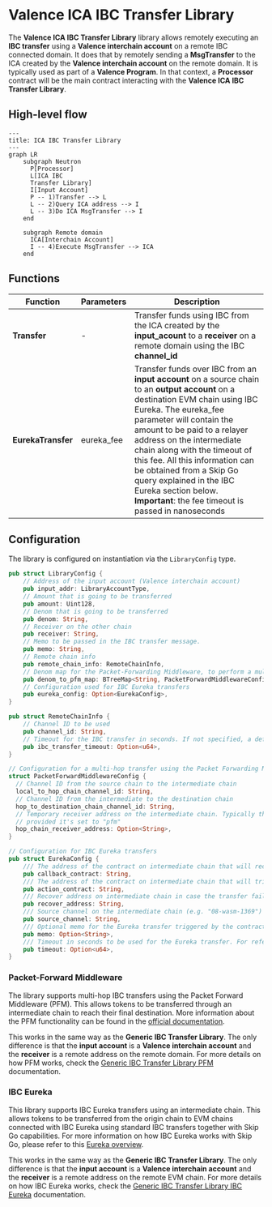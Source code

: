 # Valence ICA IBC Transfer Library

The **Valence ICA IBC Transfer Library** library allows remotely executing an **IBC transfer** using a **Valence interchain account** on a remote IBC connected domain. It does that by remotely sending a **MsgTransfer** to the ICA created by the **Valence interchain account** on the remote domain. It is typically used as part of a **Valence Program**. In that context, a **Processor** contract will be the main contract interacting with the **Valence ICA IBC Transfer Library**.

## High-level flow

```mermaid
---
title: ICA IBC Transfer Library
---
graph LR
    subgraph Neutron
      P[Processor]
      L[ICA IBC
      Transfer Library]
      I[Input Account]
      P -- 1)Transfer --> L
      L -- 2)Query ICA address --> I
      L -- 3)Do ICA MsgTransfer --> I
    end

    subgraph Remote domain
      ICA[Interchain Account]
      I -- 4)Execute MsgTransfer --> ICA
    end
```

## Functions

| Function           | Parameters | Description                                                                                                                                                                                                                                                                                                                                                                                                                                           |
| ------------------ | ---------- | ----------------------------------------------------------------------------------------------------------------------------------------------------------------------------------------------------------------------------------------------------------------------------------------------------------------------------------------------------------------------------------------------------------------------------------------------------- |
| **Transfer**       | -          | Transfer funds using IBC from the ICA created by the **input_acount** to a **receiver** on a remote domain using the IBC **channel_id**                                                                                                                                                                                                                                                                                                               |
| **EurekaTransfer** | eureka_fee | Transfer funds over IBC from an **input account** on a source chain to an **output account** on a destination EVM chain using IBC Eureka. The eureka_fee parameter will contain the amount to be paid to a relayer address on the intermediate chain along with the timeout of this fee. All this information can be obtained from a Skip Go query explained in the IBC Eureka section below. **Important**: the fee timeout is passed in nanoseconds |

## Configuration

The library is configured on instantiation via the `LibraryConfig` type.

```rust
pub struct LibraryConfig {
    // Address of the input account (Valence interchain account)
    pub input_addr: LibraryAccountType,
    // Amount that is going to be transferred
    pub amount: Uint128,
    // Denom that is going to be transferred
    pub denom: String,
    // Receiver on the other chain
    pub receiver: String,
    // Memo to be passed in the IBC transfer message.
    pub memo: String,
    // Remote chain info
    pub remote_chain_info: RemoteChainInfo,
    // Denom map for the Packet-Forwarding Middleware, to perform a multi-hop transfer.
    pub denom_to_pfm_map: BTreeMap<String, PacketForwardMiddlewareConfig>,
    // Configuration used for IBC Eureka transfers
    pub eureka_config: Option<EurekaConfig>,
}

pub struct RemoteChainInfo {
    // Channel ID to be used
    pub channel_id: String,
    // Timeout for the IBC transfer in seconds. If not specified, a default 600 seconds will be used will be used
    pub ibc_transfer_timeout: Option<u64>,
}

// Configuration for a multi-hop transfer using the Packet Forwarding Middleware
struct PacketForwardMiddlewareConfig {
  // Channel ID from the source chain to the intermediate chain
  local_to_hop_chain_channel_id: String,
  // Channel ID from the intermediate to the destination chain
  hop_to_destination_chain_channel_id: String,
  // Temporary receiver address on the intermediate chain. Typically this is set to an invalid address so the entire transaction will revert if the forwarding fails. If not
  // provided it's set to "pfm"
  hop_chain_receiver_address: Option<String>,
}

// Configuration for IBC Eureka transfers
pub struct EurekaConfig {
    /// The address of the contract on intermediate chain that will receive the callback.
    pub callback_contract: String,
    /// The address of the contract on intermediate chain that will trigger the actions, in this case the Eureka transfer.
    pub action_contract: String,
    /// Recover address on intermediate chain in case the transfer fails
    pub recover_address: String,
    /// Source channel on the intermediate chain (e.g. "08-wasm-1369")
    pub source_channel: String,
    /// Optional memo for the Eureka transfer triggered by the contract. Not used right now but could eventually be used.
    pub memo: Option<String>,
    /// Timeout in seconds to be used for the Eureka transfer. For reference, Skip Go uses 12 hours (43200). If not passed we will use that default value
    pub timeout: Option<u64>,
}
```

### Packet-Forward Middleware

The library supports multi-hop IBC transfers using the Packet Forward Middleware (PFM).
This allows tokens to be transferred through an intermediate chain to reach their final
destination. More information about the PFM functionality can be found in the [official
documentation](https://github.com/cosmos/ibc-apps/tree/main/middleware/packet-forward-middleware).

This works in the same way as the **Generic IBC Transfer Library**. The only difference is that the **input account** is a **Valence interchain account** and the **receiver** is a remote address on the remote domain. For more details on how PFM works, check the [Generic IBC Transfer Library PFM](./generic_ibc_transfer.md#packet-forward-middleware) documentation.

### IBC Eureka

This library supports IBC Eureka transfers using an intermediate chain. This allows tokens to be transferred from the origin chain to EVM chains connected with IBC Eureka using standard IBC transfers together with Skip Go capabilities. For more information on how IBC Eureka works with Skip Go, please refer to this [Eureka overview](https://docs.skip.build/go/eureka/eureka-overview).

This works in the same way as the **Generic IBC Transfer Library**. The only difference is that the **input account** is a **Valence interchain account** and the **receiver** is a remote address on the remote EVM chain. For more details on how IBC Eureka works, check the [Generic IBC Transfer Library IBC Eureka](./generic_ibc_transfer.md#ibc-eureka) documentation.
